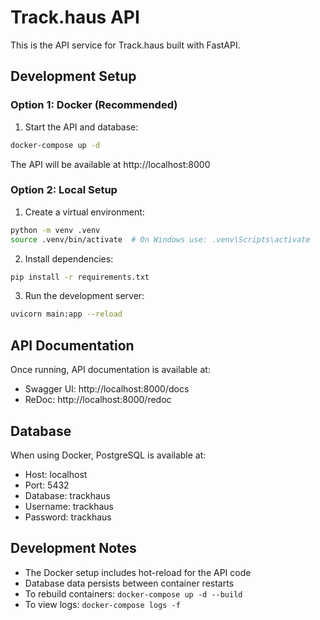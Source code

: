 # Track.haus API

This is the API service for Track.haus built with FastAPI.

## Development Setup

### Option 1: Docker (Recommended)

1. Start the API and database:
```bash
docker-compose up -d
```

The API will be available at http://localhost:8000

### Option 2: Local Setup

1. Create a virtual environment:
```bash
python -m venv .venv
source .venv/bin/activate  # On Windows use: .venv\Scripts\activate
```

2. Install dependencies:
```bash
pip install -r requirements.txt
```

3. Run the development server:
```bash
uvicorn main:app --reload
```

## API Documentation

Once running, API documentation is available at:
- Swagger UI: http://localhost:8000/docs
- ReDoc: http://localhost:8000/redoc

## Database

When using Docker, PostgreSQL is available at:
- Host: localhost
- Port: 5432
- Database: trackhaus
- Username: trackhaus
- Password: trackhaus

## Development Notes

- The Docker setup includes hot-reload for the API code
- Database data persists between container restarts
- To rebuild containers: `docker-compose up -d --build`
- To view logs: `docker-compose logs -f`
